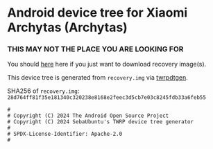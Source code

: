 # Android device tree for Xiaomi Archytas (Archytas)

### THIS MAY NOT THE PLACE YOU ARE LOOKING FOR
You should [here](https://github.com/CrackMiDrAi/recovery_build) here if you just want to download recovery image(s).

This device tree is generated from `recovery.img` via [twrpdtgen](https://github.com/twrpdtgen/twrpdtgen).

SHA256 of `recovery.img`: `28d764ff81f35e181340c320238e8168e2feec3d5cb7e03c8245fdb33a6feb55`

```
#
# Copyright (C) 2024 The Android Open Source Project
# Copyright (C) 2024 SebaUbuntu's TWRP device tree generator
#
# SPDX-License-Identifier: Apache-2.0
#
```
